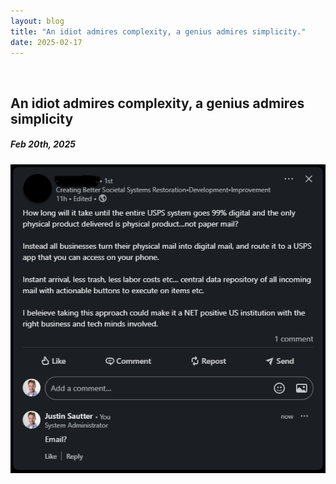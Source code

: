 ```yaml
---
layout: blog
title: "An idiot admires complexity, a genius admires simplicity."
date: 2025-02-17
---
```


<br/>

## An idiot admires complexity, a genius admires simplicity
##### Feb 20th, 2025

![](/assets/images/email.png "Please stop")